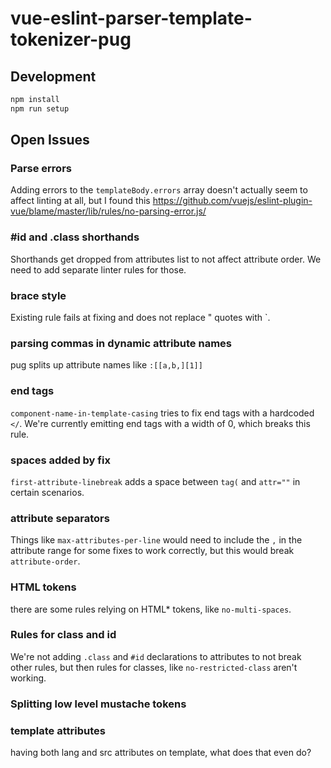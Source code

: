 # vue-eslint-parser-template-tokenizer-pug

## Development

```sh
npm install
npm run setup
```

## Open Issues

### Parse errors
Adding errors to the `templateBody.errors` array doesn't actually seem to affect linting at all, but I found this https://github.com/vuejs/eslint-plugin-vue/blame/master/lib/rules/no-parsing-error.js/


### #id and .class shorthands
Shorthands get dropped from attributes list to not affect attribute order. We need to add separate linter rules for those.

### brace style

Existing rule fails at fixing and does not replace " quotes with `.

### parsing commas in dynamic attribute names

pug splits up attribute names like `:[[a,b,][1]]`

### end tags

`component-name-in-template-casing` tries to fix end tags with a hardcoded `</`. We're currently emitting end tags with a width of 0, which breaks this rule.

### spaces added by fix
`first-attribute-linebreak` adds a space between `tag(` and `attr=""` in certain scenarios.

### attribute separators
Things like `max-attributes-per-line` would need to include the `,` in the attribute range for some fixes to work correctly, but this would break `attribute-order`.

### HTML tokens
there are some rules relying on HTML* tokens, like `no-multi-spaces`.

### Rules for class and id
We're not adding `.class` and `#id` declarations to attributes to not break other rules, but then rules for classes, like `no-restricted-class` aren't working.

### Splitting low level mustache tokens

### template attributes

having both lang and src attributes on template, what does that even do?

